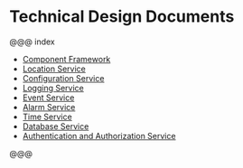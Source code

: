 # Technical Design Documents


@@@ index

* [Component Framework](framework/framework.md)
* [Location Service](location/location.md)
* [Configuration Service](configuration/configuration.md)
* [Logging Service](logging/logging.md)
* [Event Service](event/event.md)
* [Alarm Service](alarm/alarm.md)
* [Time Service](time/time.md)
* [Database Service](database/database.md)
* [Authentication and Authorization Service](aas/aas.md)

@@@